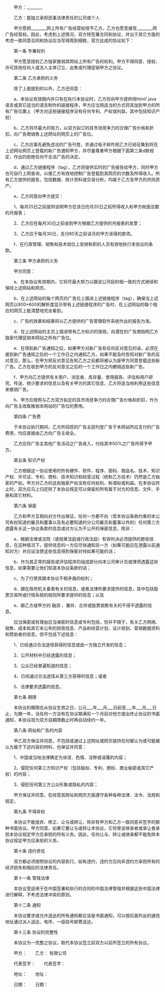 
 


　　甲方：________


　　乙方：能独立承担民事法律责任的公司或个人


　　甲方愿把________网上所有广告经营权授予乙方，乙方也愿意接受________网广告经营权。因此，考虑到上述情况，双方特签署合同和协议，并出于其它方面的考虑一致同意合同和协议应当写得周到细致，双方达成的协议如下：


　　第一条 专署权利


　　甲方愿意授权乙方独家推销其网站上所有广告的权利。甲方不得同意、授权、许可其他任何人或法人主体订立、出售或代理促销甲方之协议。


　　第二条 乙方承担的义务


　　除了上面提到的以外，乙方还同意：


　　a、本协议有效期内并只有在执行本协议时，乙方将向甲方提供用html/ java语言或其它适当的语言制作的链接程序，甲方应当用适当的方式将其加到甲方的所有广告位置上（甲方对这些链接程序没有任何专利、产权或利益，其中包括知识产权）


　　b、乙方将尽最大的努力，以双方拟订的具市场竞争力的合理广告价格和折扣，向广告商销售上述网址的网页上的广告位。


　　c、乙方应事先避免违法的广告刊登，并通过电子邮件把乙方已经征集到将在上述网址网页上登载的新广告通知甲方，并尽量尊重甲方根据下面第三条d款规定，作出的拒绝任何不合法广告的决定。


　　d、通过乙方链接程序（tag），乙方将提供实时的广告报告给甲方，同时甲方也可自行上网查询，以便乙方有效地控制广告登载到其网页的次数及所得收入。所有乙方提供的报告，包括数据、统计资料或交易分析，均属于乙方及甲方的共同资产。


　　e、乙方同意向甲方提交：


　　1、每月25日之前提供说明甲方在该日历月20日之前所得收入和甲方帐面总数的月报表；


　　2、乙方应在每月30日之前收到甲方根据乙方提供的月报表的发票；


　　3、乙方应于每月30日，支付60天之前该月的甲方该得的款项。


　　f、在行政管理、销售和技术岗位上安排称职的人员有效地执行本协议的条款。


　　第三条 甲方承担的义务


　　甲方同意：


　　a、在本协议有效期内，它将尽最大努力以跟该公司目的相一致的方式继续和保持上述网站和网页。


　　b、在上述网站的每个网页的广告位上插进上述链接程序（tag），确保当上述网页以800*600的解析度显示带有上述链接程序的广告时，在上述网站的每个相应的网页上能清楚地完全看到。


　　c、广告的效果和结果将以乙方提供的广告管理软件系统作出的报告为准。


　　d、在上述网站的主页上插进带有乙方标识的按扭，向潜在的广告商指明乙方独家代理促销本网站之所有广告位。


　　e、在得到新广告通知之后，如果甲方对新广告有任何反对意见的话，必须在接到新广告通知之后的一个工作日之内通知乙方。如果不能及时告知对新广告的反对意见，那么，在甲方把反对意见告知乙方之前都将被认为是甲方同意登载这些新广告。乙方在收到甲方的反对意见之后的一个工作日之内撤销这些新广告。


　　f、甲方向乙方提供有关用户、浏览者、库存量、使用报告、评估和用户研究、传送、统计要求的信息以及有关甲方的其它信息，乙方将适当地利用这些信息来推销广告。


　　h、甲方应按照与乙方双方拟定的具市场竞争力的合理广告价格和折扣，作为向广告主收取推销本网站的广告位的费用。


　　第四条 广告费


　　于本协议执行期间，乙方所招揽的广告主因刊登广告于本网站所应支付的广告费用，均应直接由乙方向广告主收全。


　　乙方应将广告主其他广告活动之广告收入，付给其中50%之广告所得予甲方。


　　第五条 知识产权


　　乙方根据这一协议使用的所有硬件、软件、程序、密码、商品名、技术、知识产权、许可证、专利、商标、技术知识和经营过程（统称乙方技术）仍然是乙方独家的产权。甲方对乙方的这些独家产权没有任何权利、称谓权或利益。在本协议终止时，双方应马上归还除了本协议规定可以保留的所有属于对方的信息、文件、手册和其它材料。


　　第六条 保密


　　乙方和甲方互相向对方作出保证，任何一方都不向（受本协议条款约束的本公司有权知道的雇员和董事以及有必要知道的分公司雇员和董事以外的）任何第三方透露有关这一协议条款的信息或对方认为不公开的保密信息，除非：


　　a、根据法律或法院（或规章法庭或行政法庭）有效判决必须提供的那些信息，在这种情况下，提供信息的一方应尽快通知另一方（如果可能应在透露以前通知对方）并应设法使这些信息得到保密对待如果可能的话；


　　b、作为其正常的报告或评估程序的组成部分向本公司审计员或律师透露这些信息，如果需要让他们知道本协议条款的话；


　　c、为了行使其跟本协议不相矛盾的权利；


　　d、跟在政府机关备案有关的信息，或者法律所要求提供的信息，其中包括股票交易所或行情系统的规则所要求提供的信息；以及


　　e、跟乙方或甲方的
融资
、兼并、合并或股票销售有关的不得不透露的信息。


　　应当保密或有理由应当保密的信息或专利包括，但并不限于，有关乙方网络、销售、成本和其它未公布的财政信息、产品和经营计划、设计规划、营销数据资料和赞助者的信息，但不包括下述信息：


　　1、已经通过合法途径获得的信息或由一方独立开发的信息；


　　2、公开材料中已经透露的信息；


　　3、公众已经普遍知道的信息；


　　4、已经通过合法途径从第三方获得的信息；或者


　　5、法律要求透露的信息。


　　第七条 期限


　　本协议的期限应从协议生效之日，公元___年___月___日起至___年___月___日止，为期一年，当任何一方没有在协议期满前一个月前对他方提出终止协议的书面通知，本协议视为双方自期限截止时再自动续约一年。


　　第八条 网站和广告的内容


　　甲乙双方保证并同意，不包括或通过上述网址或网页提供任何被认为或可能被认为属于下述内容的材料，也保证并同意：


　　1、中国或当地法律确定为诽谤、色情、淫秽或诬蔑的内容；


　　2、侵犯任何第三方知识产权（包括版权、专利、商标、商业秘密或其它产权）的内容；


　　3、侵犯任何第三方公众形象或隐私的内容；


　　甲方保证并同意，在经营其网址和网页方面遵守各种各种法律、法令、法规和规定。


　　第九条 不得弃权


　　本协议不能放弃、修正、让与或转让，除非有甲方和乙方一致同意并签字的那种书面协议。甲方同意，如果它要让与或转让本协议，它将使该继承者或承让者承担本协议规定甲方应承担的所有义务。因此，任何让与、转让或继承都不能免除本协议规定甲方应承担的义务。


　　第十条 违约责任


　　双方都必须按照协议的内容执行。如有违约，违约方应向非违约方承担所有的经济损失和相应的法律责任。


　　第十一条 管辖法律


　　本协议受适用于在中国签署和执行的合同的中国法律管辖并根据这些中国法律进行解释，不考虑法律冲突的原则。


　　第十二条 通知


　　本协议要求或允许送达的所有通知都应该是书面通知，可以按后面列出的通信地址通过派人送达、电传、一级挂号邮寄送达。


　　第十三条 协议的完整性


　　本协议为一完整之协议，取代本协议签立前双方以前所签立的所有协议。


　　甲方：　　乙方： 有限公司


　　代表签字：　　代表签字：


　　地址：　　地址：


　　日期：　　日期：
 


 

 
 
 
 
 
  


  
 

  


  


  
 
 
 
 

